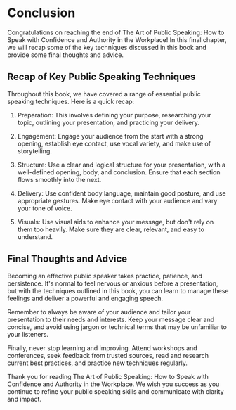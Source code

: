 # Conclusion

Congratulations on reaching the end of The Art of Public Speaking: How to Speak with Confidence and Authority in the Workplace! In this final chapter, we will recap some of the key techniques discussed in this book and provide some final thoughts and advice.

Recap of Key Public Speaking Techniques
---------------------------------------

Throughout this book, we have covered a range of essential public speaking techniques. Here is a quick recap:

1. Preparation: This involves defining your purpose, researching your topic, outlining your presentation, and practicing your delivery.

2. Engagement: Engage your audience from the start with a strong opening, establish eye contact, use vocal variety, and make use of storytelling.

3. Structure: Use a clear and logical structure for your presentation, with a well-defined opening, body, and conclusion. Ensure that each section flows smoothly into the next.

4. Delivery: Use confident body language, maintain good posture, and use appropriate gestures. Make eye contact with your audience and vary your tone of voice.

5. Visuals: Use visual aids to enhance your message, but don't rely on them too heavily. Make sure they are clear, relevant, and easy to understand.

Final Thoughts and Advice
-------------------------

Becoming an effective public speaker takes practice, patience, and persistence. It's normal to feel nervous or anxious before a presentation, but with the techniques outlined in this book, you can learn to manage these feelings and deliver a powerful and engaging speech.

Remember to always be aware of your audience and tailor your presentation to their needs and interests. Keep your message clear and concise, and avoid using jargon or technical terms that may be unfamiliar to your listeners.

Finally, never stop learning and improving. Attend workshops and conferences, seek feedback from trusted sources, read and research current best practices, and practice new techniques regularly.

Thank you for reading The Art of Public Speaking: How to Speak with Confidence and Authority in the Workplace. We wish you success as you continue to refine your public speaking skills and communicate with clarity and impact.